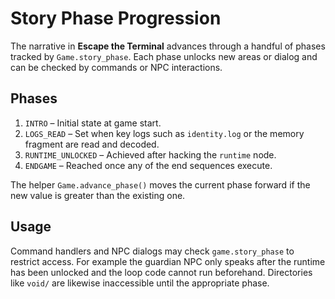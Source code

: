 # Story Phase Progression

The narrative in **Escape the Terminal** advances through a handful of phases
tracked by `Game.story_phase`.  Each phase unlocks new areas or dialog and can
be checked by commands or NPC interactions.

## Phases

1. `INTRO` – Initial state at game start.
2. `LOGS_READ` – Set when key logs such as `identity.log` or the memory
   fragment are read and decoded.
3. `RUNTIME_UNLOCKED` – Achieved after hacking the `runtime` node.
4. `ENDGAME` – Reached once any of the end sequences execute.

The helper `Game.advance_phase()` moves the current phase forward if the new
value is greater than the existing one.

## Usage

Command handlers and NPC dialogs may check `game.story_phase` to restrict
access. For example the guardian NPC only speaks after the runtime has been
unlocked and the loop code cannot run beforehand.  Directories like `void/`
are likewise inaccessible until the appropriate phase.
